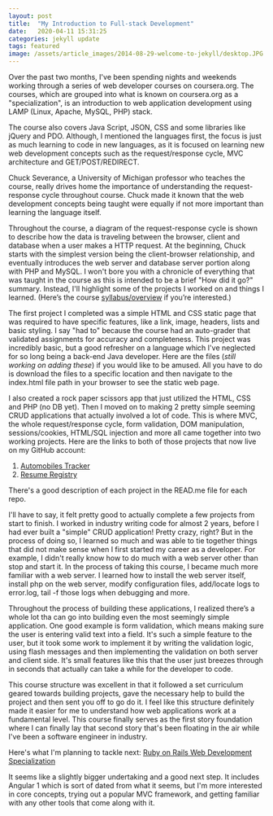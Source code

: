 ```yaml
---
layout: post
title:  "My Introduction to Full-stack Development"
date:   2020-04-11 15:31:25
categories: jekyll update
tags: featured
image: /assets/article_images/2014-08-29-welcome-to-jekyll/desktop.JPG
---
```

Over the past two months, I've been spending nights and weekends working through a series of web developer courses on coursera.org. The courses, which are grouped into what is known on coursera.org as a "specialization", is an introduction to web application development using LAMP (Linux, Apache, MySQL, PHP) stack. 

The course also covers Java Script, JSON, CSS and some libraries like jQuery and PDO.  Although, I mentioned the languages first, the focus is just as much learning to code in new languages, as it is focused on learning new web development concepts such as the request/response cycle, MVC architecture and GET/POST/REDIRECT. 

Chuck Severance, a University of Michigan professor who teaches the course, really drives home the importance of understanding the request-response cycle throughout course. Chuck made it known that the web development concepts being taught were equally if not more important than learning the language itself. 

Throughout the course, a diagram of the request-response cycle is shown to describe how the data is traveling between the browser, client and database when a user makes a HTTP request. At the beginning, Chuck starts with the simplest version being the client-browser relationship, and eventually introduces the web server and database server portion along with PHP and MySQL. I won't bore you with a chronicle of everything that was taught in the course as this is intended to be a brief "How did it go?" summary. Instead, I'll highlight some of the projects I worked on and things I learned. (Here’s the course <a href="https://www.coursera.org/specializations/web-applications?#courses">syllabus/overview</a> if you’re interested.)

The first project I completed was a simple HTML and CSS static page that was required to have specific features, like a link, image, headers, lists and basic styling. I say "had to" because the course had an auto-grader that validated assignments for accuracy and completeness. This project was incredibly basic, but a good refresher on a language which I've neglected for so long being a back-end Java developer. Here are the files (*still working on adding these*) if you would like to be amused. All you have to do is download the files to a specific location and then navigate to the index.html file path in your browser to see the static web page.

I also created a rock paper scissors app that just utilized the HTML, CSS and PHP (no DB yet). Then I moved on to making 2 pretty simple seeming CRUD applications that actually involved a lot of code.  This is where MVC, the whole request/response cycle, form validation, DOM manipulation, sessions/cookies, HTML/SQL injection and more all came together into two working projects. Here are the links to both of those projects that now live on my GitHub account: 

1. <a href="https://github.com/elliotrotwein/automobiles-crud-application">Automobiles Tracker</a>
2. <a href="https://github.com/elliotrotwein/resume-repository">Resume Registry</a>

There's a good description of each project in the READ.me file for each repo.

I'll have to say, it felt pretty good to actually complete a few projects from start to finish. I worked in industry writing code for almost 2 years, before I had ever built a "simple" CRUD application! Pretty crazy, right? But in the process of doing so, I learned so much and was able to tie together things that did not make sense when I first started my career as a developer. For example, I didn't really know how to do much with a web server other than stop and start it. In the process of taking this course, I became much more familiar with a web server. I learned how to install the web server itself, install php on the web server, modify configuration files, add/locate logs to error.log, tail -f those logs when debugging and more.

Throughout the process of building these applications, I realized there’s a whole lot tha can go into building even the most seemingly simple application. One good example is form validation, which means making sure the user is entering valid text into a field. It's such a simple feature to the user, but it took some work to implement it by writing the validation logic, using flash messages and then implementing the validation on both server and client side. It's small features like this that the user just breezes through in seconds that actually can take a while for the developer to code.

This course structure was excellent in that it followed a set curriculum geared towards building projects, gave the necessary help to build the project and then sent you off to go do it. I feel like this structure definitely made it easier for me to understand how web applications work at a fundamental level. This course finally serves as the first story foundation where I can finally lay that second story that's been floating in the air while I've been a software engineer in industry.

Here's what I'm planning to tackle next: <a href="https://www.coursera.org/specializations/ruby-on-rails?">Ruby on Rails Web Development Specialization</a>

It seems like a slightly bigger undertaking and a good next step. It includes Angular 1 which is sort of dated from what it seems, but I'm more interested in core concepts, trying out a popular MVC framework, and getting familiar with any other tools that come along with it.
